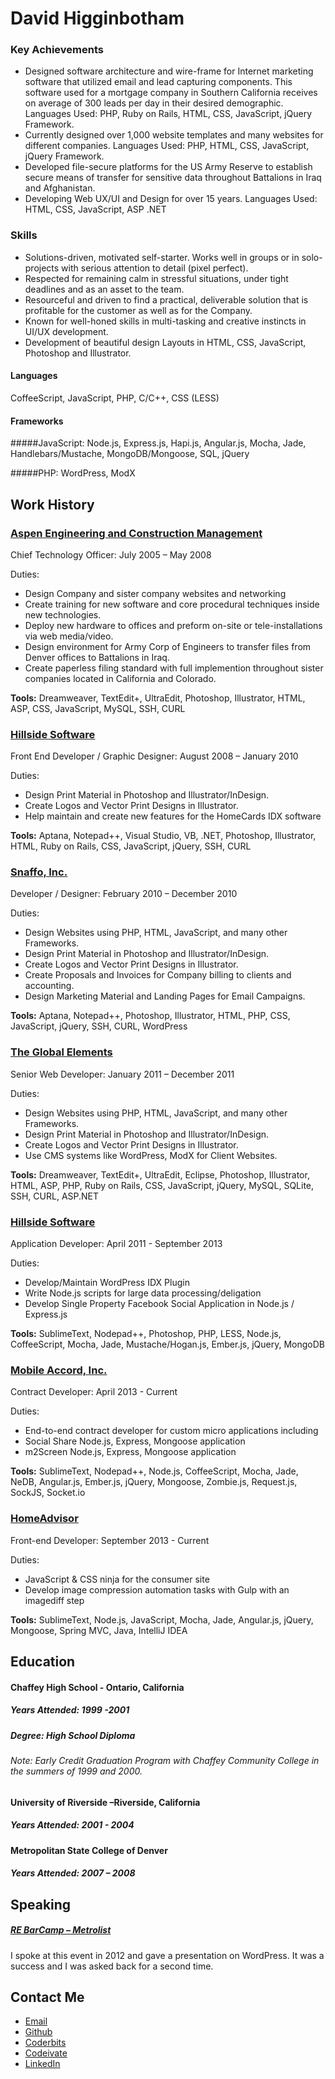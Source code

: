# David Higginbotham

### Key Achievements

- Designed software architecture and wire-frame for Internet marketing software that utilized email and lead capturing components. This software used for a mortgage company in Southern California receives on average of 300 leads per day in their desired demographic. Languages Used: PHP, Ruby on Rails, HTML, CSS, JavaScript, jQuery Framework.
- Currently designed over 1,000 website templates and many websites for different companies.  Languages Used: PHP, HTML, CSS, JavaScript, jQuery Framework.
- Developed file-secure platforms for the US Army Reserve to establish secure means of transfer for sensitive data throughout Battalions in Iraq and Afghanistan.
- Developing Web UX/UI and Design for over 15 years. Languages Used: HTML, CSS, JavaScript, ASP .NET

### Skills

- Solutions-driven, motivated self-starter. Works well in groups or in solo-projects with serious attention to detail (pixel perfect).
- Respected for remaining calm in stressful situations, under tight deadlines and as an asset to the team.  
- Resourceful and driven to find a practical, deliverable solution that is profitable for the customer as well as for the Company.  
- Known for well-honed skills in multi-tasking and creative instincts in UI/UX development. 
- Development of beautiful design Layouts in HTML, CSS, JavaScript, Photoshop and Illustrator.

#### Languages
CoffeeScript, JavaScript, PHP, C/C++, CSS (LESS)

#### Frameworks

#####JavaScript: 
Node.js, Express.js, Hapi.js, Angular.js, Mocha, Jade, Handlebars/Mustache, MongoDB/Mongoose, SQL, jQuery

#####PHP: 
WordPress, ModX

## Work History

### [Aspen Engineering and Construction Management](http://www.aspenengineering.com/)
Chief Technology Officer:  July 2005 – May 2008

  Duties:

  - Design Company and sister company websites and networking
  - Create training for new software and core procedural techniques inside new technologies. 
  - Deploy new hardware to offices and preform on-site or tele-installations via web media/video.
  - Design environment for Army Corp of Engineers to transfer files from Denver offices to Battalions in Iraq.
  - Create paperless filing standard with full implemention throughout sister companies located in California and Colorado.

**Tools:** Dreamweaver, TextEdit+, UltraEdit, Photoshop, Illustrator, HTML, ASP, CSS, JavaScript, MySQL, SSH, CURL

### [Hillside Software](http://hillsidesoftware.com/)
Front End Developer / Graphic Designer:  August 2008 – January 2010

  Duties:

  - Design Print Material in Photoshop and Illustrator/InDesign.
  - Create Logos and Vector Print Designs in Illustrator.
  - Help maintain and create new features for the HomeCards IDX software

**Tools:** Aptana, Notepad++, Visual Studio, VB, .NET, Photoshop, Illustrator, HTML, Ruby on Rails, CSS, JavaScript, jQuery, SSH, CURL

### [Snaffo, Inc.](#)
Developer / Designer:  February 2010 – December 2010

  Duties:

  - Design Websites using PHP, HTML, JavaScript, and many other Frameworks.
  - Design Print Material in Photoshop and Illustrator/InDesign.
  - Create Logos and Vector Print Designs in Illustrator.
  - Create Proposals and Invoices for Company billing to clients and accounting.
  - Design Marketing Material and Landing Pages for Email Campaigns.

**Tools:** Aptana, Notepad++, Photoshop, Illustrator, HTML, PHP, CSS, JavaScript, jQuery, SSH, CURL, WordPress
 

### [The Global Elements](http://theglobalelements.com/)
Senior Web Developer:  January 2011 – December 2011

  Duties:

  - Design Websites using PHP, HTML, JavaScript, and many other Frameworks.
  - Design Print Material in Photoshop and Illustrator/InDesign.
  - Create Logos and Vector Print Designs in Illustrator.
  - Use CMS systems like WordPress, ModX for Client Websites.

**Tools:** Dreamweaver, TextEdit+, UltraEdit, Eclipse, Photoshop, Illustrator, HTML, ASP, PHP, Ruby on Rails, CSS, JavaScript, jQuery, MySQL, SQLite, SSH, CURL, ASP.NET

### [Hillside Software](http://hillsidesoftware.com/)
Application Developer:  April 2011 - September 2013

  Duties:

  - Develop/Maintain WordPress IDX Plugin
  - Write Node.js scripts for large data processing/deligation
  - Develop Single Property Facebook Social Application in Node.js / Express.js

**Tools:** SublimeText, Nodepad++, Photoshop, PHP, LESS, Node.js, CoffeeScript, Mocha, Jade, Mustache/Hogan.js, Ember.js, jQuery, MongoDB

### [Mobile Accord, Inc.](https://mgive.com/)
Contract Developer:  April 2013 - Current

  Duties:

  - End-to-end contract developer for custom micro applications including
  - Social Share Node.js, Express, Mongoose application
  - m2Screen Node.js, Express, Mongoose application

**Tools:** SublimeText, Nodepad++, Node.js, CoffeeScript, Mocha, Jade, NeDB, Angular.js, Ember.js, jQuery, Mongoose, Zombie.js, Request.js, SockJS, Socket.io

### [HomeAdvisor](https://homeadvisor.com/)
Front-end Developer:  September 2013 - Current

  Duties:

  - JavaScript & CSS ninja for the consumer site
  - Develop image compression automation tasks with Gulp with an imagediff step

**Tools:** SublimeText, Node.js, JavaScript, Mocha, Jade, Angular.js, jQuery, Mongoose, Spring MVC, Java, IntelliJ IDEA

## Education

#### Chaffey High School - Ontario, California
##### Years Attended: 1999 -2001
##### Degree: High School Diploma
###### Note: Early Credit Graduation Program with Chaffey Community College in the summers of 1999 and 2000.

#### University of Riverside –Riverside, California
##### Years Attended: 2001 - 2004

#### Metropolitan State College of Denver
##### Years Attended: 2007 – 2008

## Speaking

##### [RE BarCamp  –  Metrolist](http://www.metrolist.com/mymls_popup.asp?page=news&article=1209_re_barcamp)
I spoke at this event in 2012 and gave a presentation on WordPress. It was a success and I was asked back for a second time. 

## Contact Me

- [Email](mailto:davehigginbotham@gmail.com)
- [Github](https://github.com/dhigginbotham)
- [Coderbits](https://coderbits.com/dhz)
- [Codeivate](http://www.codeivate.com/users/dhigginbotham)
- [LinkedIn](http://www.linkedin.com/in/dahigginbotham/)
